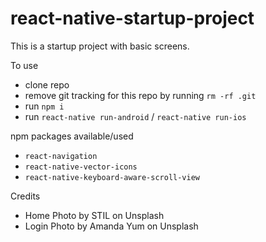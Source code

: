 # react-native-startup-project

This is a startup project with basic screens.

To use
- clone repo
- remove git tracking for this repo by running `rm -rf .git`
- run `npm i`
- run `react-native run-android` / `react-native run-ios` 


npm packages available/used
- `react-navigation`
- `react-native-vector-icons`
- `react-native-keyboard-aware-scroll-view` 



Credits
  - Home Photo by STIL on Unsplash
  - Login Photo by Amanda Yum on Unsplash
